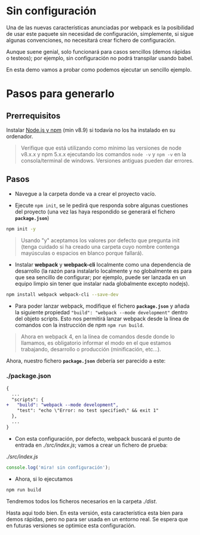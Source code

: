# Sin configuración

Una de las nuevas características anunciadas por webpack es la posibilidad de usar este paquete sin necesidad de configuración, simplemente, si sigue algunas convenciones, no necesitará crear fichero de configuración.

Aunque suene genial, solo funcionará para casos sencillos (demos rápidas o testeos); por ejemplo, sin configuración no podrá transpilar usando babel.

En esta demo vamos a probar como podemos ejecutar un sencillo ejemplo.

# Pasos para generarlo

## Prerrequisitos

Instalar [Node.js y npm](https://nodejs.org/es/) (min v8.9) si todavía no los ha instalado en su ordenador.

> Verifique que está utilizando como mínimo las versiones de node v8.x.x y npm 5.x.x ejecutando los comandos `node -v` y `npm -v` en la consola/terminal de windows. Versiones antiguas pueden dar errores.

## Pasos

- Navegue a la carpeta donde va a crear el proyecto vacío.

- Ejecute `npm init`, se le pedirá que responda sobre algunas cuestiones del proyecto (una vez las haya respondido se generará el fichero **`package.json`**)

```bash
npm init -y
```

> Usando "y" aceptamos los valores por defecto que pregunta init (tenga cuidado si ha creado una carpeta cuyo nombre contenga mayúsculas o espacios en blanco porque fallará).

- Instalar **webpack** y **webpack-cli** localmente como una dependencia de desarrollo (la razón para instalarlo localmente y no globalmente es para que sea sencillo de configurar; por ejemplo, puede ser lanzada en un equipo limpio sin tener que instalar nada globalmente excepto nodejs).

```bash
npm install webpack webpack-cli --save-dev
```

- Para poder lanzar webpack, modifique el fichero **`package.json`** y añada la siguiente propiedad `"build": "webpack --mode development"` dentro del objeto scripts. Esto nos permitirá lanzar webpack desde la línea de comandos con la instrucción de npm `npm run build`.

> Ahora en webpack 4, en la línea de comandos desde donde lo llamamos, es obligatorio informar el modo en el que estamos trabajando, desarrollo o producción (minificación, etc...).

Ahora, nuestro fichero **`package.json`** debería ser parecido a este:

### ./package.json
```diff
{
  ...
  "scripts": {
+   "build": "webpack --mode development",
    "test": "echo \"Error: no test specified\" && exit 1"
  },
  ...
}
```

- Con esta configuración, por defecto, webpack buscará el punto de entrada en
_./src/index.js_; vamos a crear un fichero de prueba:

_./src/index.js_

```javascript
console.log('mira! sin configuración');
```

- Ahora, si lo ejecutamos

```bash
npm run build
```

Tendremos todos los ficheros necesarios en la carpeta _./dist_.

Hasta aqui todo bien. En esta versión, esta característica esta bien para demos rápidas, pero no para ser usada en un entorno real. Se espera que en futuras versiones se optimice esta configuración.
